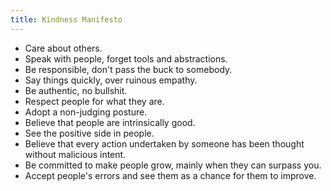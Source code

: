 ```yaml
---
title: Kindness Manifesto
---
```


- Care about others.
- Speak with people, forget tools and abstractions.
- Be responsible, don't pass the buck to somebody.
- Say things quickly, over ruinous empathy.
- Be authentic, no bullshit.
- Respect people for what they are.
- Adopt a non-judging posture.
- Believe that people are intrinsically good.
- See the positive side in people.
- Believe that every action undertaken by someone has been thought without malicious intent.
- Be committed to make people grow, mainly when they can surpass you.
- Accept people's errors and see them as a chance for them to improve.
